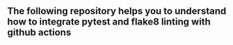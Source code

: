 ## The following repository helps you to understand how to integrate pytest and flake8 linting with github actions